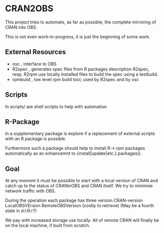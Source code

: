 # CRAN2OBS

This project tries to automate, as far as possible, the complete
mirroring of CRAN into OBS.

This is not even work-in-progress, it is just the beginning of some work.

## External Resources

- osc , interface to OBS
- R2spec , generates spec files from R packages description
  R2spec, resp. R2rpm use locally installed files to build the spec
  using a testbuild.
- rpmbuild , low level rpm build tool, used by R2spec
  and by osc

## Scripts

In scripts/ are shell scripts to help with automation

## R-Package

In a supplementary package is explore if a replacement of external
scripts with an R package is possible.

Furthermore such a package should help to install R-*.rpm packages
automatically as an enhancemnt to {install|update|etc.}.packages().

## Goal

At any moment it must be possible to start with a local version
of CRAN and catch up to the status of CRANinOBS and CRAN itself.
We try to minimise network traffic with OBS.

During the operation each package has three version
CRAN-version LocalOBSVErsion RemoteOBSVersion (costly to retrieve)
(May be a fourth state in d:l:R:r?)

We pay with increased storage use locally. All of remote CRAN will
finally be on the local machine, if built from scratch.

